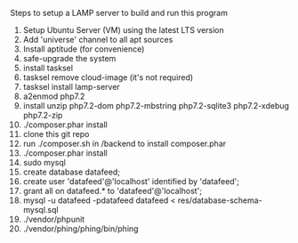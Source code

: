 Steps to setup a LAMP server to build and run this program

 1. Setup Ubuntu Server (VM) using the latest LTS version 
 1. Add 'universe' channel to all apt sources
 1. Install aptitude (for convenience)
 1. safe-upgrade the system
 1. install tasksel
 1. tasksel remove cloud-image (it's not required)
 1. tasksel install lamp-server
 1. a2enmod php7.2
 1. install unzip php7.2-dom php7.2-mbstring php7.2-sqlite3 php7.2-xdebug php7.2-zip
 1. ./composer.phar install 
 1. clone this git repo
 1. run ./composer.sh in /backend to install composer.phar 
 1. ./composer.phar install
 1. sudo mysql
 1. create database datafeed;
 1. create user 'datafeed'@'localhost' identified by 'datafeed';
 1. grant all on datafeed.* to 'datafeed'@'localhost';
 1.  mysql -u datafeed -pdatafeed datafeed < res/database-schema-mysql.sql
 1. ./vendor/phpunit
 1. ./vendor/phing/phing/bin/phing
